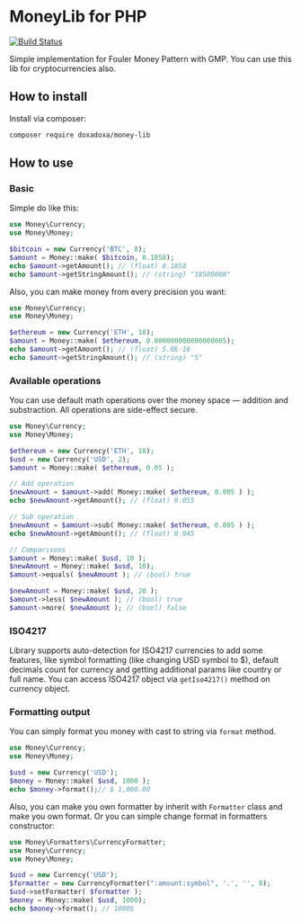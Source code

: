 # MoneyLib for PHP

[![Build Status](https://travis-ci.org/doxadoxa/money-lib.svg?branch=master)](https://travis-ci.org/doxadoxa/money-lib)

Simple implementation for Fouler Money Pattern with GMP. 
You can use this lib for cryptocurrencies also.

## How to install
Install via composer:
```bash
composer require doxadoxa/money-lib
```

## How to use
### Basic
Simple do like this:
```php
use Money\Currency;
use Money\Money;

$bitcoin = new Currency('BTC', 8);
$amount = Money::make( $bitcoin, 0.1858);
echo $amount->getAmount(); // (float) 0.1858
echo $amount->getStringAmount(); // (string) "18580000"
```

Also, you can make money from every precision you want:
```php
use Money\Currency;
use Money\Money;

$ethereum = new Currency('ETH', 18);
$amount = Money::make( $ethereum, 0.000000000000000005);
echo $amount->getAmount(); // (float) 5.0E-18
echo $amount->getStringAmount(); // (string) "5"
```

### Available operations
You can use default math operations over the money 
space — addition and substraction. All operations are side-effect secure.
```php
use Money\Currency;
use Money\Money;

$ethereum = new Currency('ETH', 18);
$usd = new Currency('USD', 2);
$amount = Money::make( $ethereum, 0.05 );

// Add operation
$newAmount = $amount->add( Money::make( $ethereum, 0.005 ) );
echo $newAmount->getAmount(); // (float) 0.055

// Sub operation
$newAmount = $amount->sub( Money::make( $ethereum, 0.005 ) );
echo $newAmount->getAmount(); // (float) 0.045

// Comparisons
$amount = Money::make( $usd, 10 );
$newAmount = Money::make( $usd, 10);
$amount->equals( $newAmount ); // (bool) true

$newAmount = Money::make( $usd, 20 );
$amount->less( $newAmount ); // (bool) true
$amount->more( $newAmount ); // (bool) false

```

### ISO4217
Library supports auto-detection for ISO4217 currencies to add some features, like symbol formatting
(like changing USD symbol to $), default decimals count for currency and getting additional params
like country or full name. You can access ISO4217 object via `getIso4217()` method on currency object.

### Formatting output
You can simply format you money with cast to string via `format` method.
```php
use Money\Currency;
use Money\Money;

$usd = new Currency('USD');
$money = Money::make( $usd, 1000 );
echo $money->format();// $ 1,000.00
```

Also, you can make you own formatter by inherit with `Formatter` class and make you own format. 
Or you can simple change format in formatters constructor:
```php
use Money\Formatters\CurrencyFormatter;
use Money\Currency;
use Money\Money;

$usd = new Currency('USD');
$formatter = new CurrencyFormatter(":amount:symbol", '.', '', 0);
$usd->setFormatter( $formatter );
$money = Money::make( $usd, 1000);
echo $money->format(); // 1000$
```